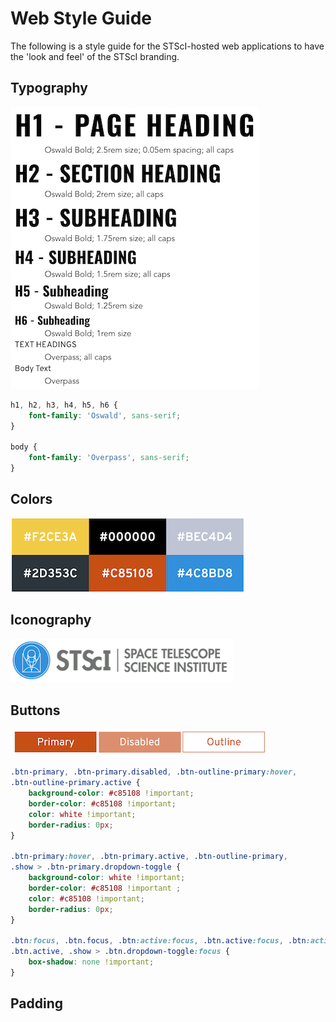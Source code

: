 # Web Style Guide

The following is a style guide for the STScI-hosted web applications to have the 'look and feel' of the STScI branding.

## Typography

![Typography](images/web-style-typography.png)

```css
h1, h2, h3, h4, h5, h6 {
    font-family: 'Oswald', sans-serif;
}

body {
    font-family: 'Overpass', sans-serif;
}
```


## Colors

![Colors](images/web-style-colors.png)


## Iconography

![st-logo](images/stsci-logo.png)


## Buttons

![Buttons](images/web-style-buttons.png)

```css
.btn-primary, .btn-primary.disabled, .btn-outline-primary:hover,
.btn-outline-primary.active {
    background-color: #c85108 !important;
    border-color: #c85108 !important;
    color: white !important;
    border-radius: 0px;
}

.btn-primary:hover, .btn-primary.active, .btn-outline-primary,
.show > .btn-primary.dropdown-toggle {
    background-color: white !important;
    border-color: #c85108 !important ;
    color: #c85108 !important;
    border-radius: 0px;
}

.btn:focus, .btn.focus, .btn:active:focus, .btn.active:focus, .btn:active,
.btn.active, .show > .btn.dropdown-toggle:focus {
    box-shadow: none !important;
}
```

## Padding
